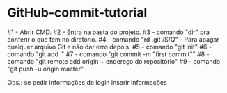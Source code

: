 # GitHub-commit-tutorial
#1 - Abrir CMD.
#2 - Entra na pasta do projeto.
#3 - comando "dir" pra conferir o que tem no diretório.
#4 - comando "rd .git /S/Q" - Para apagar qualquer arquivo Git e não dar erro depois.
#5 - comando "git init"
#6 - comando "git add ."
#7 - comando "git commit -m "first commit"" 
#8 - comando "git remote add origin + endereço do repositório"
#9 - comando "git push -u origin master"

Obs.: se pedir informações de login inserir informações
